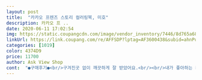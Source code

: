 ```yaml
---
layout: post 
title:  "카카오 프렌즈 스토리 컬러링북, 미호" 
description: 카카오 프 ..
date: 2020-06-11 17:02:54 
img: https://static.coupangcdn.com/image/vendor_inventory/7446/8d765a6805658c0528aff13415e31c9d2e9b8fcba5e4de283c8d823d52c4.jpg 
linkUrl: https://link.coupang.com/re/AFFSDP?lptag=AF3600438&subid=ahnPublicAsk&pageKey=152079379&itemId=439072230&vendorItemId=4086058914&traceid=V0-113-702d7c2b4f4e6137 
categories: [1019] 
color: 4374D9 
price: 11700 
author: Ask View Shop 
cont:  "●구매후기●<br/>구겨진곳 없이 깨끗하게 잘 받았어요.<br/><br/>내가 좋아하는 캐릭터라든가 그림체를 선택해서 하다보니 더 재밌는것 같아요<br/>동심으로 돌아가는 유일한 개인시간 인거죠.<br/><br/>맘에 쏙 들어요<br/>사진 속 이미지대로임.<br/>.<br/><br/>스트레스가 너무 많이 심할때 컬러북을 조용한 음악 들으면서 칠하다보면 잡생각도 없어지고 잠시동안은 집중해서 몰입하다보니 조금조금씩 가라앉더라구요.<br/><br/>원치않게 집콕해야하는 상황에.<br/>.<br/><br/>책갈피로 사용해야 겠어요<br/>캐릭터 칠하기도 재미있고 다양한 그림테마도 좋아요.<br/> 오늘은 코로나 땜에 못가는 캠핑을 컬리링북으로 대신해 봅니다^^<br/>컬러링 하는걸 좋아하기도 하고 아이랑 같이 하기도 좋은 컬러링북을 찾다가 선택하게 되었습니다.<br/><br/>쿠팡을 통해 컬러링북을 찾던중 원하던걸 찾았습니다<br/>폴로라이드 엽서도 들어있네요.<br/><br/>표지도 이쁘고.<br/>.<br/> 같이 들어있던 폴라로이드도 귀엽고<br/>" 
---
```

